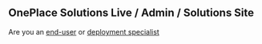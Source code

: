 ## OnePlace Solutions Live / Admin / Solutions Site

Are you an [end-user](./spo_smb.html) or [deployment specialist](./spo_ent.html)
